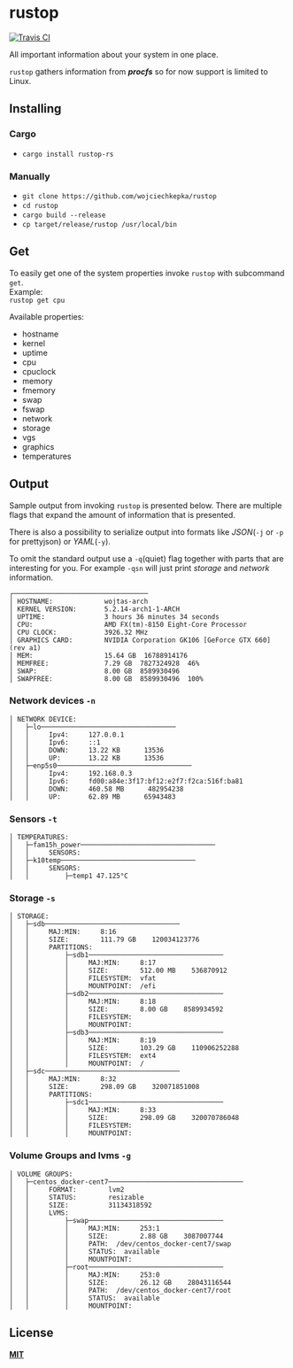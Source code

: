 # rustop
[![Travis CI](https://travis-ci.org/wojciechkepka/rustop.svg?branch=master)](https://travis-ci.org/wojciechkepka/rustop/builds)  

All important information about your system in one place.  
  
`rustop` gathers information from ***procfs*** so for now support is limited to Linux.
## Installing
### Cargo
- `cargo install rustop-rs`
### Manually
- `git clone https://github.com/wojciechkepka/rustop`
- `cd rustop`
- `cargo build --release`
- `cp target/release/rustop /usr/local/bin`
## Get
To easily get one of the system properties invoke `rustop` with subcommand `get`.  
Example:  
`rustop get cpu`  
  
Available properties:  
 - hostname
 - kernel
 - uptime
 - cpu
 - cpuclock
 - memory
 - fmemory
 - swap
 - fswap
 - network
 - storage
 - vgs
 - graphics
 - temperatures
## Output
Sample output from invoking `rustop` is presented below. There are multiple flags that expand the amount of information that is presented.  

There is also a possibility to serialize output into formats like *JSON*(`-j` or `-p` for prettyjson) or *YAML*(`-y`).  

To omit the standard output use a `-q`(quiet) flag together with parts that are interesting for you. For example `-qsn` will just print *storage* and *network* information.
```
┌──────────────────────────────────
│ HOSTNAME:             wojtas-arch
│ KERNEL VERSION:       5.2.14-arch1-1-ARCH
│ UPTIME:               3 hours 36 minutes 34 seconds
│ CPU:                  AMD FX(tm)-8150 Eight-Core Processor
│ CPU CLOCK:            3926.32 MHz
│ GRAPHICS CARD:        NVIDIA Corporation GK106 [GeForce GTX 660] (rev a1)
│ MEM:                  15.64 GB  16788914176
│ MEMFREE:              7.29 GB  7827324928  46%
│ SWAP:                 8.00 GB  8589930496
│ SWAPFREE:             8.00 GB  8589930496  100%
```
### Network devices `-n`
```
│ NETWORK DEVICE: 
│   ├─lo──────────────────────────────────
│   │     Ipv4:     127.0.0.1
│   │     Ipv6:     ::1
│   │     DOWN:     13.22 KB      13536
│   │     UP:       13.22 KB      13536
│   ├─enp5s0──────────────────────────────────
│   │     Ipv4:     192.168.0.3
│   │     Ipv6:     fd00:a84e:3f17:bf12:e2f7:f2ca:516f:ba81
│   │     DOWN:     460.58 MB      482954238
│   │     UP:       62.89 MB      65943483
```
### Sensors `-t`
```
│ TEMPERATURES: 
│   ├─fam15h_power──────────────────────────────────
│   │     SENSORS: 
│   ├─k10temp──────────────────────────────────
│   │     SENSORS: 
│   │         ├─temp1 47.125°C
```
### Storage `-s`
```
│ STORAGE: 
│   ├─sdb──────────────────────────────────
│   │     MAJ:MIN:     8:16
│   │     SIZE:        111.79 GB    120034123776
│   │     PARTITIONS: 
│   │         ├─sdb1──────────────────────────────────
│   │         │     MAJ:MIN:     8:17
│   │         │     SIZE:        512.00 MB    536870912
│   │         │     FILESYSTEM:  vfat
│   │         │     MOUNTPOINT:  /efi
│   │         ├─sdb2──────────────────────────────────
│   │         │     MAJ:MIN:     8:18
│   │         │     SIZE:        8.00 GB    8589934592
│   │         │     FILESYSTEM:  
│   │         │     MOUNTPOINT:  
│   │         ├─sdb3──────────────────────────────────
│   │         │     MAJ:MIN:     8:19
│   │         │     SIZE:        103.29 GB    110906252288
│   │         │     FILESYSTEM:  ext4
│   │         │     MOUNTPOINT:  /
│   ├─sdc──────────────────────────────────
│   │     MAJ:MIN:     8:32
│   │     SIZE:        298.09 GB    320071851008
│   │     PARTITIONS: 
│   │         ├─sdc1──────────────────────────────────
│   │         │     MAJ:MIN:     8:33
│   │         │     SIZE:        298.09 GB    320070786048
│   │         │     FILESYSTEM:  
│   │         │     MOUNTPOINT:
```
### Volume Groups and lvms `-g`
```
│ VOLUME GROUPS: 
│   ├─centos_docker-cent7──────────────────────────────────
│   │     FORMAT:        lvm2
│   │     STATUS:        resizable
│   │     SIZE:          31134318592
│   │     LVMS: 
│   │         ├─swap──────────────────────────────────
│   │         │     MAJ:MIN:     253:1
│   │         │     SIZE:        2.88 GB    3087007744
│   │         │     PATH:  /dev/centos_docker-cent7/swap
│   │         │     STATUS:  available
│   │         │     MOUNTPOINT:  
│   │         ├─root──────────────────────────────────
│   │         │     MAJ:MIN:     253:0
│   │         │     SIZE:        26.12 GB    28043116544
│   │         │     PATH:  /dev/centos_docker-cent7/root
│   │         │     STATUS:  available
│   │         │     MOUNTPOINT:  

```
## License
[**MIT**](https://github.com/wojciechkepka/rustop/blob/master/LICENSE)
